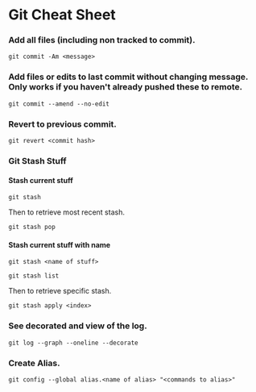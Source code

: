 # Git Cheat Sheet

### Add all files (including non tracked to commit).

`git commit -Am <message>`

### Add files or edits to last commit without changing message. Only works if you haven't already pushed these to remote.

`git commit --amend --no-edit`

### Revert to previous commit.

`git revert <commit hash>`

### Git Stash Stuff

#### Stash current stuff

`git stash`

Then to retrieve most recent stash.

`git stash pop`

#### Stash current stuff with name

`git stash <name of stuff>`

`git stash list`

Then to retrieve specific stash.

`git stash apply <index>`

### See decorated and view of the log.

`git log --graph --oneline --decorate`

### Create Alias.

`git config --global alias.<name of alias> "<commands to alias>"`
